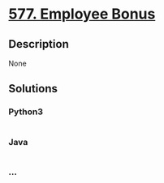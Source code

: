 # [577. Employee Bonus](https://leetcode.com/problems/employee-bonus)

## Description
None


## Solutions


### Python3

```python

```

### Java

```java

```

### ...
```

```
